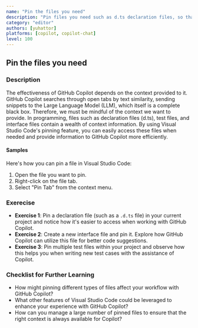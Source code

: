 ```yaml
---
name: "Pin the files you need"
description: "Pin files you need such as d.ts declaration files, so that you can easily find them when GitHub Copilot need them."
category: "editor"
authors: [yuhattor] 
platforms: [copilot, copilot-chat]
level: 100
---
```


## Pin the files you need

### Description

The effectiveness of GitHub Copilot depends on the context provided to it. GitHub Copilot searches through open tabs by text similarity, sending snippets to the Large Language Model (LLM), which itself is a complete black box. Therefore, we must be mindful of the context we want to provide. In programming, files such as declaration files (d.ts), test files, and interface files contain a wealth of context information. By using Visual Studio Code's pinning feature, you can easily access these files when needed and provide information to GitHub Copilot more efficiently.

#### Samples

Here's how you can pin a file in Visual Studio Code:

1. Open the file you want to pin.
2. Right-click on the file tab.
3. Select "Pin Tab" from the context menu.

### Exerecise

- **Exercise 1**: Pin a declaration file (such as a `.d.ts` file) in your current project and notice how it's easier to access when working with GitHub Copilot.
- **Exercise 2**: Create a new interface file and pin it. Explore how GitHub Copilot can utilize this file for better code suggestions.
- **Exercise 3**: Pin multiple test files within your project and observe how this helps you when writing new test cases with the assistance of Copilot.

### Checklist for Further Learning

- How might pinning different types of files affect your workflow with GitHub Copilot?
- What other features of Visual Studio Code could be leveraged to enhance your experience with GitHub Copilot?
- How can you manage a large number of pinned files to ensure that the right context is always available for Copilot?